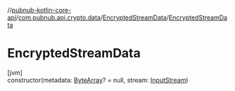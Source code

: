 //[pubnub-kotlin-core-api](../../../index.md)/[com.pubnub.api.crypto.data](../index.md)/[EncryptedStreamData](index.md)/[EncryptedStreamData](-encrypted-stream-data.md)

# EncryptedStreamData

[jvm]\
constructor(metadata: [ByteArray](https://kotlinlang.org/api/core/kotlin-stdlib/kotlin/-byte-array/index.html)? = null, stream: [InputStream](https://docs.oracle.com/javase/8/docs/api/java/io/InputStream.html))

